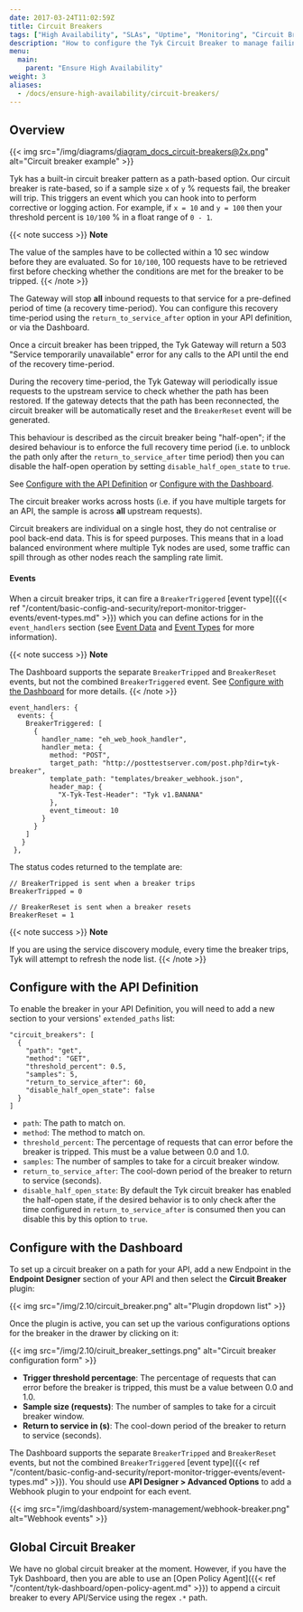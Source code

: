 ```yaml
---
date: 2017-03-24T11:02:59Z
title: Circuit Breakers
tags: ["High Availability", "SLAs", "Uptime", "Monitoring", "Circuit Breaker"]
description: "How to configure the Tyk Circuit Breaker to manage failing requests"
menu:
  main:
    parent: "Ensure High Availability"
weight: 3 
aliases:
  - /docs/ensure-high-availability/circuit-breakers/
---
```


## Overview

{{< img src="/img/diagrams/diagram_docs_circuit-breakers@2x.png" alt="Circuit breaker example" >}}

Tyk has a built-in circuit breaker pattern as a path-based option. Our circuit breaker is rate-based, so if a sample size `x` of `y` % requests fail, the breaker will trip.  This triggers an event which you can hook into to perform corrective or logging action. For example, if `x = 10` and `y = 100` then your threshold percent is `10/100` % in a float range of `0 - 1`.

{{< note success >}}
**Note**  

The value of the samples have to be collected within a 10 sec window before they are evaluated. So for `10/100`, 100 requests have to be retrieved first before checking whether the conditions are met for the breaker to be tripped.
{{< /note >}}

The Gateway will stop **all** inbound requests to that service for a pre-defined period of time (a recovery time-period). You can configure this recovery time-period using the `return_to_service_after` option in your API definition, or via the Dashboard.

Once a circuit breaker has been tripped, the Tyk Gateway will return a 503 "Service temporarily unavailable" error for any calls to the API until the end of the recovery time-period.

During the recovery time-period, the Tyk Gateway will periodically issue requests to the upstream service to check whether the path has been restored. If the gateway detects that the path has been reconnected, the circuit breaker will be automatically reset and the `BreakerReset` event will be generated.

This behaviour is described as the circuit breaker being "half-open"; if the desired behaviour is to enforce the full recovery time period (i.e. to unblock the path only after the `return_to_service_after` time period) then you can disable the half-open operation by setting `disable_half_open_state` to `true`.

See [Configure with the API Definition](#configure-with-the-api-definition) or [Configure with the Dashboard](#configure-with-the-dashboard).

The circuit breaker works across hosts (i.e. if you have multiple targets for an API, the sample is across **all** upstream requests).

Circuit breakers are individual on a single host, they do not centralise or pool back-end data. This is for speed purposes. This means that in a load balanced environment where multiple Tyk nodes are used, some traffic can spill through as other nodes reach the sampling rate limit.

#### Events

When a circuit breaker trips, it can fire a `BreakerTriggered` [event type]({{< ref "/content/basic-config-and-security/report-monitor-trigger-events/event-types.md" >}}) which you can define actions for in the `event_handlers` section (see [Event Data](/docs/basic-config-and-security/report-monitor-trigger-events/event-data/) and [Event Types](/docs/basic-config-and-security/report-monitor-trigger-events/event-types/) for more information).

{{< note success >}}
**Note**  

The Dashboard supports the separate `BreakerTripped` and `BreakerReset` events, but not the combined `BreakerTriggered` event. See [Configure with the Dashboard](#configure-with-the-dashboard) for more details.
{{< /note >}}

```{.copyWrapper}
event_handlers: {
  events: {
    BreakerTriggered: [
      {
        handler_name: "eh_web_hook_handler",
        handler_meta: {
          method: "POST",
          target_path: "http://posttestserver.com/post.php?dir=tyk-breaker",
          template_path: "templates/breaker_webhook.json",
          header_map: {
            "X-Tyk-Test-Header": "Tyk v1.BANANA"
          },
          event_timeout: 10
        }
      }
    ]
   }
 },
```

The status codes returned to the template are:

```
// BreakerTripped is sent when a breaker trips
BreakerTripped = 0

// BreakerReset is sent when a breaker resets
BreakerReset = 1
```

{{< note success >}}
**Note**  

If you are using the service discovery module, every time the breaker trips, Tyk will attempt to refresh the node list.
{{< /note >}}



## Configure with the API Definition

To enable the breaker in your API Definition, you will need to add a new section to your versions' `extended_paths` list:

```{.copyWrapper}
"circuit_breakers": [
  {
    "path": "get",
    "method": "GET",
    "threshold_percent": 0.5,
    "samples": 5,
    "return_to_service_after": 60,
    "disable_half_open_state": false
  }
]
```

*   `path`: The path to match on.
*   `method`: The method to match on.
*   `threshold_percent`: The percentage of requests that can error before the breaker is tripped. This must be a value between 0.0 and 1.0.
*   `samples`: The number of samples to take for a circuit breaker window.
*   `return_to_service_after`: The cool-down period of the breaker to return to service (seconds).
*   `disable_half_open_state`: By default the Tyk circuit breaker has enabled the half-open state, if the desired behavior is to only check after the time configured in `return_to_service_after` is consumed then you can disable this by this option to `true`.

## Configure with the Dashboard

To set up a circuit breaker on a path for your API, add a new Endpoint in the **Endpoint Designer** section of your API and then select the **Circuit Breaker** plugin:


{{< img src="/img/2.10/circuit_breaker.png" alt="Plugin dropdown list" >}}

Once the plugin is active, you can set up the various configurations options for the breaker in the drawer by clicking on it:


{{< img src="/img/2.10/ciruit_breaker_settings.png" alt="Circuit breaker configuration form" >}}

*   **Trigger threshold percentage**: The percentage of requests that can error before the breaker is tripped, this must be a value between 0.0 and 1.0.
*   **Sample size (requests)**: The number of samples to take for a circuit breaker window.
*   **Return to service in (s)**: The cool-down period of the breaker to return to service (seconds).

The Dashboard supports the separate `BreakerTripped` and `BreakerReset` events, but not the combined `BreakerTriggered` [event type]({{< ref "/content/basic-config-and-security/report-monitor-trigger-events/event-types.md" >}}). You should use **API Designer > Advanced Options** to add a Webhook plugin to your endpoint for each event.

{{< img src="/img/dashboard/system-management/webhook-breaker.png" alt="Webhook events" >}}

## Global Circuit Breaker

We have no global circuit breaker at the moment. However, if you have the Tyk Dashboard, then you are able to use an [Open Policy Agent]({{< ref "/content/tyk-dashboard/open-policy-agent.md" >}}) to append a circuit breaker to every API/Service using the regex `.*` path.
